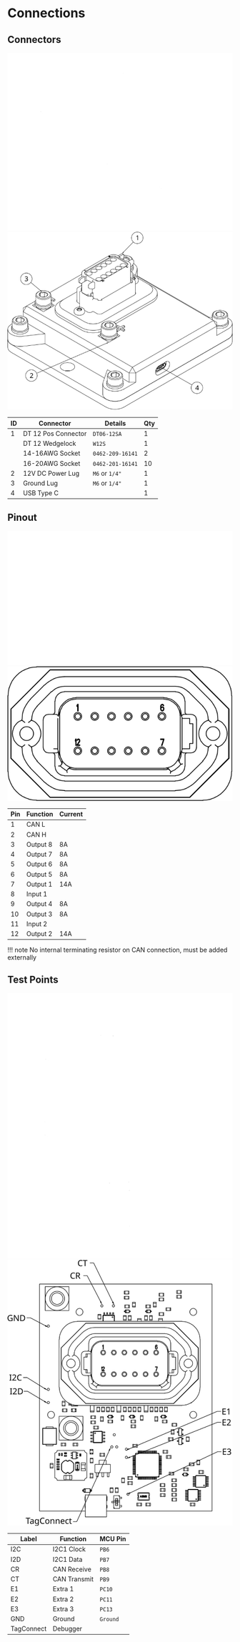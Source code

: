 # Connections

## Connectors

![Connections](/images/ConnectionsWhite.svg#only-dark)
![Connections](/images/ConnectionsBlack.svg#only-light)

|ID| Connector           | Details         | Qty |
| -| ------------------- | --------------  | --- |
| 1| DT 12 Pos Connector | `DT06-12SA`     | 1   |
|  | DT 12 Wedgelock     | `W12S`          | 1   |
|  | 14-16AWG Socket     | `0462-209-16141`| 2   |
|  | 16-20AWG Socket     | `0462-201-16141`| 10  |
| 2| 12V DC Power Lug    | `M6` or `1/4"`  | 1   |
| 3| Ground Lug          | `M6` or `1/4"`  | 1   |
| 4| USB Type C          |                 | 1   |

## Pinout

![DT 12](/images/DTPinNumsWhite.svg#only-dark)
![DT 12](/images/DTPinNumsBlack.svg#only-light)

| Pin | Function| Current |
| --- | ------- | ------- |
| 1   | CAN L   |         |
| 2   | CAN H   |         |
| 3   | Output 8| 8A      |
| 4   | Output 7| 8A      |
| 5   | Output 6| 8A      |
| 6   | Output 5| 8A      |
| 7   | Output 1| 14A     |
| 8   | Input 1 |         |
| 9   | Output 4| 8A      |
| 10  | Output 3| 8A      |
| 11  | Input 2 |         |
| 12  | Output 2| 14A     |

!!! note
    No internal terminating resistor on CAN connection, must be added externally

## Test Points

![Test Points](/images/TestPointsWhite.svg#only-dark)
![Test Points](/images/TestPointsBlack.svg#only-light)

| Label     | Function     | MCU Pin |
| ---       | ------------ | ------- |
| I2C       | I2C1 Clock   | `PB6`   |
| I2D       | I2C1 Data    | `PB7`   |
| CR        | CAN Receive  | `PB8`   |
| CT        | CAN Transmit | `PB9`   |
| E1        | Extra 1      | `PC10`  |
| E2        | Extra 2      | `PC11`  |
| E3        | Extra 3      | `PC13`  |
| GND       | Ground       | `Ground`|
| TagConnect| Debugger     |         |